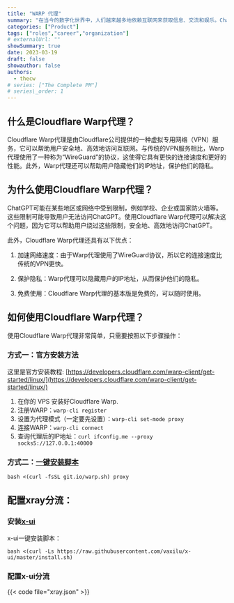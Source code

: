 ```yaml
---
title: "WARP 代理"
summary: "在当今的数字化世界中，人们越来越多地依赖互联网来获取信息、交流和娱乐。ChatGPT是一种人工智能聊天机器人，它可以模拟人类对话，并为用户提供有用的信息和建议。然而，由于某些原因，有时候用户可能无法访问ChatGPT。本文将介绍如何使用Cloudflare Warp代理来解锁ChatGPT。"
categories: ["Product"]
tags: ["roles","career","organization"]
# externalUrl: ""
showSummary: true
date: 2023-03-19
draft: false
showauthor: false
authors:
  - thecw
# series: ["The Complete PM"]
# series\_order: 1
---
```


## 什么是Cloudflare Warp代理？

Cloudflare Warp代理是由Cloudflare公司提供的一种虚拟专用网络（VPN）服务，它可以帮助用户安全地、高效地访问互联网。与传统的VPN服务相比，Warp代理使用了一种称为“WireGuard”的协议，这使得它具有更快的连接速度和更好的性能。此外，Warp代理还可以帮助用户隐藏他们的IP地址，保护他们的隐私。

## 为什么使用Cloudflare Warp代理？

ChatGPT可能在某些地区或网络中受到限制，例如学校、企业或国家防火墙等。这些限制可能导致用户无法访问ChatGPT。使用Cloudflare Warp代理可以解决这个问题，因为它可以帮助用户绕过这些限制，安全地、高效地访问ChatGPT。

此外，Cloudflare Warp代理还具有以下优点：

1. 加速网络速度：由于Warp代理使用了WireGuard协议，所以它的连接速度比传统的VPN更快。

2. 保护隐私：Warp代理可以隐藏用户的IP地址，从而保护他们的隐私。

3. 免费使用：Cloudflare Warp代理的基本版是免费的，可以随时使用。

## 如何使用Cloudflare Warp代理？


使用Cloudflare Warp代理非常简单，只需要按照以下步骤操作：

### 方式一：官方安装方法

这里是官方安装教程: [https://developers.cloudflare.com/warp-client/get-started/linux/](https://developers.cloudflare.com/warp-client/get-started/linux/)

1. 在你的 VPS 安装好Cloudflare Warp.
2. 注册WARP：````warp-cli register````
3. 设置为代理模式（一定要先设置）：````warp-cli set-mode proxy````
4. 连接WARP：````warp-cli connect````
5. 查询代理后的IP地址：````curl ifconfig.me --proxy socks5://127.0.0.1:40000````

### 方式二：[一键安装脚本](https://github.com/P3TERX/warp.sh)

```
bash <(curl -fsSL git.io/warp.sh) proxy
```

## 配置xray分流：
### 安装[x-ui](https://github.com/vaxilu/x-ui)
x-ui一键安装脚本：
```
bash <(curl -Ls https://raw.githubusercontent.com/vaxilu/x-ui/master/install.sh)
```
### 配置x-ui分流

{{< code file="xray.json" >}}
